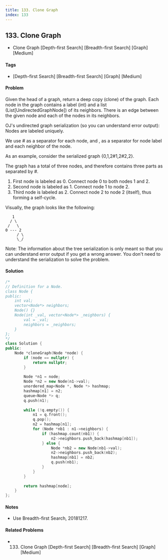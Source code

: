 ```yaml
---
title: 133. Clone Graph
index: 133
---
```


## 133. Clone Graph
- Clone Graph [Depth-first Search] [Breadth-first Search] [Graph] [Medium]

#### Tags
- [Depth-first Search] [Breadth-first Search] [Graph] [Medium]

#### Problem
Given the head of a graph, return a deep copy (clone) of the graph. Each node in the graph contains a label (int) and a list (List[UndirectedGraphNode]) of its neighbors. There is an edge between the given node and each of the nodes in its neighbors.

OJ's undirected graph serialization (so you can understand error output):
Nodes are labeled uniquely.

We use # as a separator for each node, and , as a separator for node label and each neighbor of the node.
 
As an example, consider the serialized graph {0,1,2#1,2#2,2}.

The graph has a total of three nodes, and therefore contains three parts as separated by #.

1. First node is labeled as 0. Connect node 0 to both nodes 1 and 2.
2. Second node is labeled as 1. Connect node 1 to node 2.
3. Third node is labeled as 2. Connect node 2 to node 2 (itself), thus forming a self-cycle.

Visually, the graph looks like the following:

       1
      / \
     /   \
    0 --- 2
         / \
         \_/

Note: The information about the tree serialization is only meant so that you can understand error output if you get a wrong answer. You don't need to understand the serialization to solve the problem.

#### Solution
``` C++
/*
// Definition for a Node.
class Node {
public:
    int val;
    vector<Node*> neighbors;
    Node() {}
    Node(int _val, vector<Node*> _neighbors) {
        val = _val;
        neighbors = _neighbors;
    }
};
*/
class Solution {
public:
    Node *cloneGraph(Node *node) {
        if (node == nullptr) {
            return nullptr;
        }
        
        Node *n1 = node;
        Node *n2 = new Node(n1->val);
        unordered_map<Node *, Node *> hashmap;
        hashmap[n1] = n2;
        queue<Node *> q;
        q.push(n1);
        
        while (!q.empty()) {
            n1 = q.front();
            q.pop();
            n2 = hashmap[n1];
            for (Node *nb1 : n1->neighbors) {
                if (hashmap.count(nb1)) {
                    n2->neighbors.push_back(hashmap[nb1]);
                } else {
                    Node *nb2 = new Node(nb1->val);
                    n2->neighbors.push_back(nb2);
                    hashmap[nb1] = nb2;
                    q.push(nb1);
                }
            }
        }
        
        return hashmap[node];
    }
};
```

#### Notes
- Use Breadth-first Search, 20181217.

#### Related Problems
- 133. Clone Graph [Depth-first Search] [Breadth-first Search] [Graph] [Medium]
